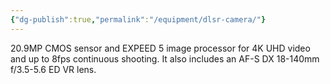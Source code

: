 ```yaml
---
{"dg-publish":true,"permalink":"/equipment/dlsr-camera/"}
---
```



20.9MP CMOS sensor and EXPEED 5 image processor for 4K UHD video and up to 8fps continuous shooting. It also includes an AF-S DX 18-140mm f/3.5-5.6 ED VR lens.